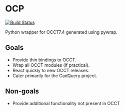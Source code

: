 # OCP

[![Build Status](https://dev.azure.com/cadquery/pywrap/_apis/build/status/CadQuery.OCP?branchName=master)](https://dev.azure.com/cadquery/OCP/_build/latest?definitionId=5&branchName=master)

Python wrapper for OCCT7.4 generated using pywrap.

## Goals
* Provide thin bindings to OCCT.
* Wrap all OCCT modules (if practical).
* React quickly to new OCCT releases.
* Cater primarily for the CadQuery project.

## Non-goals
* Provide additional functionality not present in OCCT
